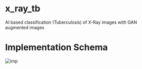 # x_ray_tb
AI based classification (Tuberculosis) of X-Ray images with GAN augmented images

# Implementation Schema
![imp](https://user-images.githubusercontent.com/58517390/100457433-0935d180-30e8-11eb-9e9e-405fed4459dc.png)
